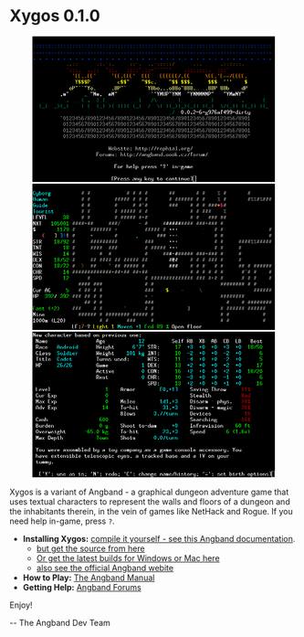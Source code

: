 # Xygos 0.1.0

<p align="center">
  <img src="screenshots/title.png" width="425"/>
  <img src="screenshots/game.png" width="425"/>
  <img src="screenshots/char.png" width="425"/>
</p>

Xygos is a variant of Angband - a graphical dungeon adventure game that uses
textual characters to represent the walls and floors of a dungeon and the
inhabitants therein, in the vein of games like NetHack and Rogue.
If you need help in-game, press `?`.

- **Installing Xygos:** [compile it yourself - see this Angband documentation](https://angband.readthedocs.io/en/latest/hacking/compiling.html).
	- [but get the source from here](https://github.com/msearle5/xygos)
	- [Or get the latest builds for Windows or Mac here](https://github.com/msearle5/xygos/releases)
	- [also see the official Angband webite](https://angband.github.io/angband/)
- **How to Play:** [The Angband Manual](https://angband.readthedocs.io/en/latest/)
- **Getting Help:** [Angband Forums](http://angband.oook.cz/forum/)

Enjoy!

-- The Angband Dev Team
